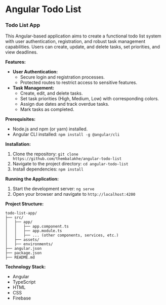 # Angular Todo List 
### Todo List App

This Angular-based application aims to create a functional todo list system with user authentication, registration, and robust task management capabilities. Users can create, update, and delete tasks, set priorities, and view deadlines.

**Features:**

  - **User Authentication:**
      - Secure login and registration processes.
      - Protected routes to restrict access to sensitive features.
  - **Task Management:**
      - Create, edit, and delete tasks.
      - Set task priorities (High, Medium, Low) with corresponding colors.
      - Assign due dates and track overdue tasks.
      - Mark tasks as completed.

**Prerequisites:**

  - Node.js and npm (or yarn) installed.
  - Angular CLI installed: `npm install -g @angular/cli`

**Installation:**

1.  Clone the repository: `git clone https://github.com/thembalakhe/angular-todo-list`
2.  Navigate to the project directory: `cd angular-todo-list`
3.  Install dependencies: `npm install`

**Running the Application:**

1.  Start the development server: `ng serve`
2.  Open your browser and navigate to `http://localhost:4200`

**Project Structure:**

```
todo-list-app/
├── src/
│   ├── app/
│   │   ├── app.component.ts
│   │   ├── app.module.ts
│   │   ├── ... (other components, services, etc.)
│   ├── assets/
│   ├── environments/
├── angular.json
├── package.json
├── README.md
```

**Technology Stack:**

  - Angular
  - TypeScript
  - HTML
  - CSS
  - Firebase
